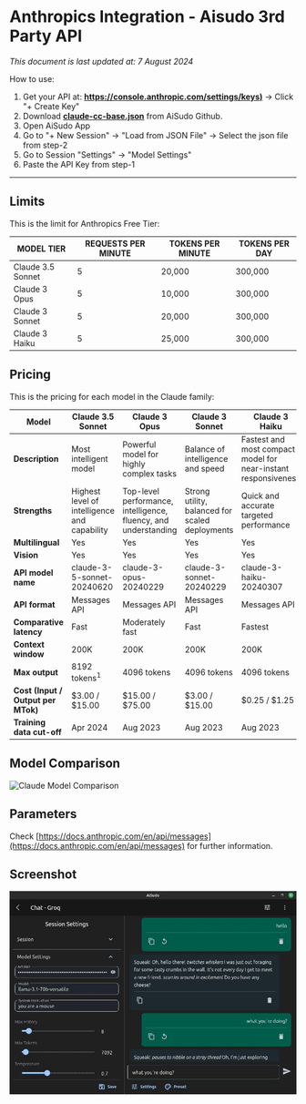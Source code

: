 

# Anthropics Integration - Aisudo 3rd Party API
*This document is last updated at: 7 August 2024*

How to use: 
1. Get your API at: **[https://console.anthropic.com/settings/keys)](https://console.anthropic.com/settings/keys)** -> Click "+ Create Key"
2. Download **[claude-cc-base.json](https://raw.githubusercontent.com/aisudoapp/ai-model-providers/main/assets/claude-cc-base.json)**  from AiSudo Github.
3. Open AiSudo App
4. Go to "+ New Session" -> "Load from JSON File" -> Select the json file from step-2
5. Go to Session "Settings" -> "Model Settings"
6. Paste the API Key from step-1

---

## Limits
This is the limit for Anthropics Free Tier:

| MODEL TIER | REQUESTS PER MINUTE | TOKENS PER MINUTE | TOKENS PER DAY |
| --- | --- | --- | --- |
| Claude 3.5 Sonnet | 5 | 20,000 | 300,000 |
| Claude 3 Opus | 5 | 10,000 | 300,000 |
| Claude 3 Sonnet | 5 | 20,000 | 300,000 |
| Claude 3 Haiku | 5 | 25,000 | 300,000 |
  

## Pricing
This is the pricing for each model in the Claude family:

| Model | Claude 3.5 Sonnet | Claude 3 Opus | Claude 3 Sonnet | Claude 3 Haiku |
| --- | --- | --- | --- | --- |
| **Description** | Most intelligent model | Powerful model for highly complex tasks | Balance of intelligence and speed | Fastest and most compact model for near-instant responsiveness |
| **Strengths** | Highest level of intelligence and capability | Top-level performance, intelligence, fluency, and understanding | Strong utility, balanced for scaled deployments | Quick and accurate targeted performance |
| **Multilingual** | Yes | Yes | Yes | Yes |
| **Vision** | Yes | Yes | Yes | Yes |
| **API model name** | claude-3-5-sonnet-20240620 | claude-3-opus-20240229 | claude-3-sonnet-20240229 | claude-3-haiku-20240307 |
| **API format** | Messages API | Messages API | Messages API | Messages API |
| **Comparative latency** | Fast | Moderately fast | Fast | Fastest |
| **Context window** | 200K | 200K | 200K | 200K |
| **Max output** | 8192 tokens<sup>1</sup> | 4096 tokens | 4096 tokens | 4096 tokens |
| **Cost (Input / Output per MTok)** | $3.00 / $15.00 | $15.00 / $75.00 | $3.00 / $15.00 | $0.25 / $1.25 |
| **Training data cut-off** | Apr 2024 | Aug 2023 | Aug 2023 | Aug 2023 |

## Model Comparison
![Claude Model Comparison](https://mintlify.s3-us-west-1.amazonaws.com/anthropic/images/3-5-sonnet-curve.png)

## Parameters
Check [https://docs.anthropic.com/en/api/messages](https://docs.anthropic.com/en/api/messages) for further information.

  
## Screenshot
![Screenshot AiSudo](https://raw.githubusercontent.com/aisudoapp/ai-model-providers/main/assets/Screenshot-provider-groq.jpg)